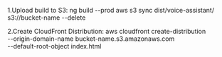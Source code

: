 1.Upload build to S3:
ng build --prod
aws s3 sync dist/voice-assistant/ s3://bucket-name --delete

2.Create CloudFront Distribution:
aws cloudfront create-distribution \
  --origin-domain-name bucket-name.s3.amazonaws.com \
  --default-root-object index.html

